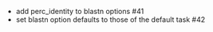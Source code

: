 
- add perc_identity to blastn options #41
- set blastn option defaults to those of the default task #42
